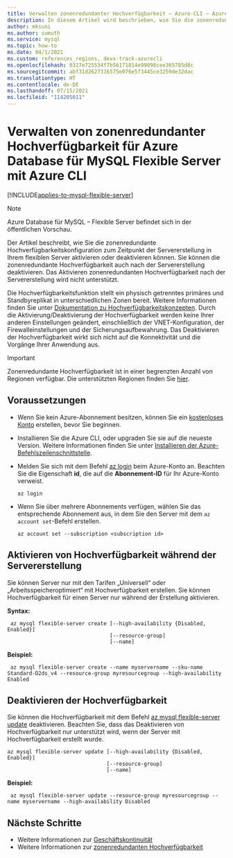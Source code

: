 ```yaml
---
title: Verwalten zonenredundanter Hochverfügbarkeit – Azure-CLI – Azure Database for MySQL Flexible Server
description: In diesem Artikel wird beschrieben, wie Sie die zonenredundante Hochverfügbarkeit in Azure Database for MySQL Flexible Server mit Azure-CLI konfigurieren.
author: mksuni
ms.author: sumuth
ms.service: mysql
ms.topic: how-to
ms.date: 04/1/2021
ms.custom: references_regions, devx-track-azurecli
ms.openlocfilehash: 0327e725534f7b56171814e99098cee365785d8c
ms.sourcegitcommit: abf31d2627316575e076e5f3445ce3259de32dac
ms.translationtype: HT
ms.contentlocale: de-DE
ms.lasthandoff: 07/15/2021
ms.locfileid: "114205011"
---
```

# <a name="manage-zone-redundant-high-availability-in-azure-database-for-mysql-flexible-server-with-azure-cli"></a>Verwalten von zonenredundanter Hochverfügbarkeit für Azure Database für MySQL Flexible Server mit Azure CLI

[!INCLUDE[applies-to-mysql-flexible-server](../includes/applies-to-mysql-flexible-server.md)]

> [!NOTE]
> Azure Database für MySQL – Flexible Server befindet sich in der öffentlichen Vorschau.

Der Artikel beschreibt, wie Sie die zonenredundante Hochverfügbarkeitskonfiguration zum Zeitpunkt der Servererstellung in Ihrem flexiblen Server aktivieren oder deaktivieren können. Sie können die zonenredundante Hochverfügbarkeit auch nach der Servererstellung deaktivieren. Das Aktivieren zonenredundanten Hochverfügbarkeit nach der Servererstellung wird nicht unterstützt.

Die Hochverfügbarkeitsfunktion stellt ein physisch getrenntes primäres und Standbyreplikat in unterschiedlichen Zonen bereit. Weitere Informationen finden Sie unter [Dokumentation zu Hochverfügbarkeitskonzepten](./concepts/../concepts-high-availability.md). Durch die Aktivierung/Deaktivierung der Hochverfügbarkeit werden keine Ihrer anderen Einstellungen geändert, einschließlich der VNET-Konfiguration, der Firewalleinstellungen und der Sicherungsaufbewahrung. Das Deaktivieren der Hochverfügbarkeit wirkt sich nicht auf die Konnektivität und die Vorgänge Ihrer Anwendung aus.

> [!IMPORTANT]
> Zonenredundante Hochverfügbarkeit ist in einer begrenzten Anzahl von Regionen verfügbar. Die unterstützten Regionen finden Sie [hier](./overview.md#azure-regions). 

## <a name="prerequisites"></a>Voraussetzungen

- Wenn Sie kein Azure-Abonnement besitzen, können Sie ein [kostenloses Konto](https://azure.microsoft.com/free/) erstellen, bevor Sie beginnen.
- Installieren Sie die Azure CLI, oder upgraden Sie sie auf die neueste Version. Weitere Informationen finden Sie unter [Installieren der Azure-Befehlszeilenschnittstelle](/cli/azure/install-azure-cli).
- Melden Sie sich mit dem Befehl [az login](/cli/azure/reference-index#az_login) beim Azure-Konto an. Beachten Sie die Eigenschaft **id**, die auf die **Abonnement-ID** für Ihr Azure-Konto verweist.

    ```azurecli-interactive
    az login
    ````

- Wenn Sie über mehrere Abonnements verfügen, wählen Sie das entsprechende Abonnement aus, in dem Sie den Server mit dem ```az account set```-Befehl erstellen.

    ```azurecli
    az account set --subscription <subscription id>
    ```

## <a name="enable-high-availability-during-server-creation"></a>Aktivieren von Hochverfügbarkeit während der Servererstellung

Sie können Server nur mit den Tarifen „Universell“ oder „Arbeitsspeicheroptimiert“ mit Hochverfügbarkeit erstellen. Sie können Hochverfügbarkeit für einen Server nur während der Erstellung aktivieren.

**Syntax:**

   ```azurecli
    az mysql flexible-server create [--high-availability {Disabled, Enabled}]
                                    [--resource-group]
                                    [--name]
   ```

**Beispiel:**

   ```azurecli
    az mysql flexible-server create --name myservername --sku-name Standard-D2ds_v4 --resource-group myresourcegroup --high-availability Enabled
   ```

## <a name="disable-high-availability"></a>Deaktivieren der Hochverfügbarkeit

Sie können die Hochverfügbarkeit mit dem Befehl [az mysql flexible-server update](/cli/azure/mysql/flexible-server#az_mysql_flexible_server_update) deaktivieren. Beachten Sie, dass das Deaktivieren von Hochverfügbarkeit nur unterstützt wird, wenn der Server mit Hochverfügbarkeit erstellt wurde. 

```azurecli
az mysql flexible-server update [--high-availability {Disabled, Enabled}]
                                [--resource-group]
                                [--name]
```

**Beispiel:**

   ```azurecli
    az mysql flexible-server update --resource-group myresourcegroup --name myservername --high-availability Disabled
   ```

## <a name="next-steps"></a>Nächste Schritte

- Weitere Informationen zur [Geschäftskontinuität](./concepts-business-continuity.md)
- Weitere Informationen zur [zonenredundanten Hochverfügbarkeit](./concepts-high-availability.md)
